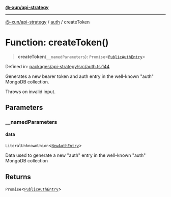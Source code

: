 [**@-xun/api-strategy**](../../README.md)

***

[@-xun/api-strategy](../../README.md) / [auth](../README.md) / createToken

# Function: createToken()

> **createToken**(`__namedParameters`): `Promise`\<[`PublicAuthEntry`](../types/type-aliases/PublicAuthEntry.md)\>

Defined in: [packages/api-strategy/src/auth.ts:144](https://github.com/Xunnamius/api-utils/blob/4b9cf49c1b8ec6d8960c6a16e9e497be226b121a/packages/api-strategy/src/auth.ts#L144)

Generates a new bearer token and auth entry in the well-known "auth" MongoDB
collection.

Throws on invalid input.

## Parameters

### \_\_namedParameters

#### data

`LiteralUnknownUnion`\<[`NewAuthEntry`](../types/type-aliases/NewAuthEntry.md)\>

Data used to generate a new "auth" entry in the well-known "auth" MongoDB
collection

## Returns

`Promise`\<[`PublicAuthEntry`](../types/type-aliases/PublicAuthEntry.md)\>
